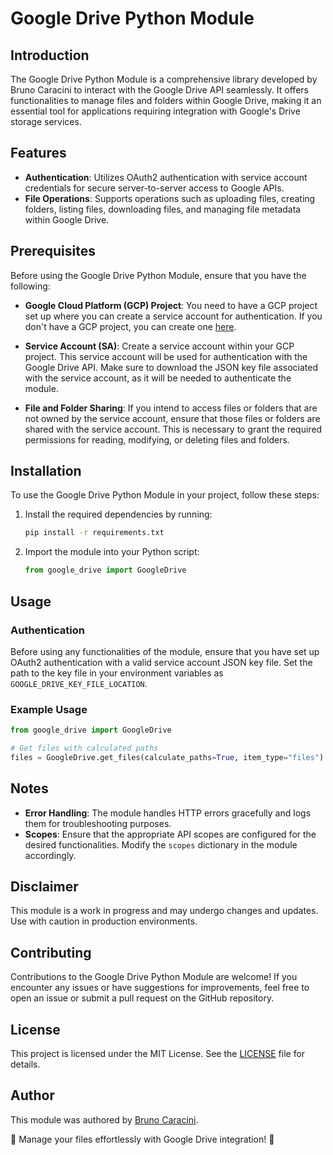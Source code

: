 # Google Drive Python Module

## Introduction

The Google Drive Python Module is a comprehensive library developed by Bruno Caracini to interact with the Google Drive API seamlessly. It offers functionalities to manage files and folders within Google Drive, making it an essential tool for applications requiring integration with Google's Drive storage services.

## Features

- **Authentication**: Utilizes OAuth2 authentication with service account credentials for secure server-to-server access to Google APIs.
- **File Operations**: Supports operations such as uploading files, creating folders, listing files, downloading files, and managing file metadata within Google Drive.

## Prerequisites

Before using the Google Drive Python Module, ensure that you have the following:

- **Google Cloud Platform (GCP) Project**: You need to have a GCP project set up where you can create a service account for authentication. If you don't have a GCP project, you can create one [here](https://console.cloud.google.com/projectcreate).

- **Service Account (SA)**: Create a service account within your GCP project. This service account will be used for authentication with the Google Drive API. Make sure to download the JSON key file associated with the service account, as it will be needed to authenticate the module.

- **File and Folder Sharing**: If you intend to access files or folders that are not owned by the service account, ensure that those files or folders are shared with the service account. This is necessary to grant the required permissions for reading, modifying, or deleting files and folders.

## Installation

To use the Google Drive Python Module in your project, follow these steps:

1. Install the required dependencies by running:

    ```bash
    pip install -r requirements.txt
    ```

2. Import the module into your Python script:

    ```python
    from google_drive import GoogleDrive
    ```

## Usage

### Authentication

Before using any functionalities of the module, ensure that you have set up OAuth2 authentication with a valid service account JSON key file. Set the path to the key file in your environment variables as `GOOGLE_DRIVE_KEY_FILE_LOCATION`.

### Example Usage

```python
from google_drive import GoogleDrive

# Get files with calculated paths
files = GoogleDrive.get_files(calculate_paths=True, item_type="files")
```

## Notes

- **Error Handling**: The module handles HTTP errors gracefully and logs them for troubleshooting purposes.
- **Scopes**: Ensure that the appropriate API scopes are configured for the desired functionalities. Modify the `scopes` dictionary in the module accordingly.

## Disclaimer

This module is a work in progress and may undergo changes and updates. Use with caution in production environments.

## Contributing

Contributions to the Google Drive Python Module are welcome! If you encounter any issues or have suggestions for improvements, feel free to open an issue or submit a pull request on the GitHub repository.

## License

This project is licensed under the MIT License. See the [LICENSE](LICENSE) file for details.

## Author

This module was authored by [Bruno Caracini](https://github.com/brunocaracini).

📁 Manage your files effortlessly with Google Drive integration! 🚀